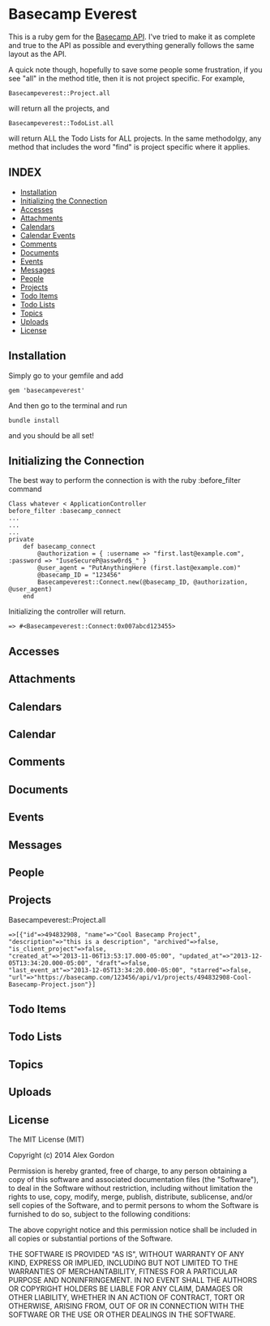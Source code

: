 Basecamp Everest
===============

This is a ruby gem for the [Basecamp API](https://github.com/basecamp/bcx-api/). I've tried to make it as complete and true to the API as possible and everything generally follows the same layout as the API. 

A quick note though, hopefully to save some people some frustration, if you see "all" in the method title, then it is not project specific. For example, 

```
Basecampeverest::Project.all 
```

will return all the projects, and 

```
Basecampeverest::TodoList.all 
```

will return ALL the Todo Lists for ALL projects. In the same methodolgy, any method that includes the word "find" is project specific where it applies. 


INDEX
----------------
* [Installation](https://github.com/alexggordon/Basecampeverest#installation)
* [Initializing the Connection](https://github.com/alexggordon/Basecampeverest#initializing-the-connection)
* [Accesses](https://github.com/alexggordon/Basecampeverest#accesses)
* [Attachments](https://github.com/alexggordon/Basecampeverest#Attachments)
* [Calendars](https://github.com/alexggordon/Basecampeverest#Calendars)
* [Calendar Events](https://github.com/alexggordon/Basecampeverest#calendar-events)
* [Comments](https://github.com/alexggordon/Basecampeverest#comments)
* [Documents](https://github.com/alexggordon/Basecampeverest#documents)
* [Events](https://github.com/alexggordon/Basecampeverest#events)
* [Messages](https://github.com/alexggordon/Basecampeverest#messages)
* [People](https://github.com/alexggordon/Basecampeverest#people)
* [Projects](https://github.com/alexggordon/Basecampeverest#projects)
* [Todo Items](https://github.com/alexggordon/Basecampeverest#todo-items)
* [Todo Lists](https://github.com/alexggordon/Basecampeverest#todo-lists)
* [Topics](https://github.com/alexggordon/Basecampeverest#topics)
* [Uploads](https://github.com/alexggordon/Basecampeverest#uploads)
* [License](https://github.com/alexggordon/Basecampeverest#license)


Installation
----------------
Simply go to your gemfile and add

```
gem 'basecampeverest'
```

And then go to the terminal and run

```
bundle install
```
and you should be all set!


Initializing the Connection
----------------

The best way to perform the connection is with the ruby :before_filter command 

```
Class whatever < ApplicationController
before_filter :basecamp_connect
...
...
...
private
	def basecamp_connect
		@authorization = { :username => "first.last@example.com", :password => "IuseSecureP@assw0rd$_" }
		@user_agent = "PutAnythingHere (first.last@example.com)"
		@basecamp_ID = "123456"
		Basecampeverest::Connect.new(@basecamp_ID, @authorization, @user_agent)
	end

```

Initializing the controller will return.

```
=> #<Basecampeverest::Connect:0x007abcd123455>
```

Accesses
----------------

Attachments
----------------

Calendars
----------------

Calendar
----------------

Comments
----------------

Documents
----------------

Events
----------------

Messages
----------------

People
----------------

Projects
----------------

Basecampeverest::Project.all

```
=>[{"id"=>494832908, "name"=>"Cool Basecamp Project", "description"=>"this is a description", "archived"=>false, "is_client_project"=>false, 
"created_at"=>"2013-11-06T13:53:17.000-05:00", "updated_at"=>"2013-12-05T13:34:20.000-05:00", "draft"=>false,
"last_event_at"=>"2013-12-05T13:34:20.000-05:00", "starred"=>false,
"url"=>"https://basecamp.com/123456/api/v1/projects/494832908-Cool-Basecamp-Project.json"}]
```


Todo Items
----------------

Todo Lists
----------------

Topics
----------------

Uploads
----------------

License
----------------
The MIT License (MIT)

Copyright (c) 2014 Alex Gordon

Permission is hereby granted, free of charge, to any person obtaining a copy
of this software and associated documentation files (the "Software"), to deal
in the Software without restriction, including without limitation the rights
to use, copy, modify, merge, publish, distribute, sublicense, and/or sell
copies of the Software, and to permit persons to whom the Software is
furnished to do so, subject to the following conditions:

The above copyright notice and this permission notice shall be included in
all copies or substantial portions of the Software.

THE SOFTWARE IS PROVIDED "AS IS", WITHOUT WARRANTY OF ANY KIND, EXPRESS OR
IMPLIED, INCLUDING BUT NOT LIMITED TO THE WARRANTIES OF MERCHANTABILITY,
FITNESS FOR A PARTICULAR PURPOSE AND NONINFRINGEMENT. IN NO EVENT SHALL THE
AUTHORS OR COPYRIGHT HOLDERS BE LIABLE FOR ANY CLAIM, DAMAGES OR OTHER
LIABILITY, WHETHER IN AN ACTION OF CONTRACT, TORT OR OTHERWISE, ARISING FROM,
OUT OF OR IN CONNECTION WITH THE SOFTWARE OR THE USE OR OTHER DEALINGS IN
THE SOFTWARE.
